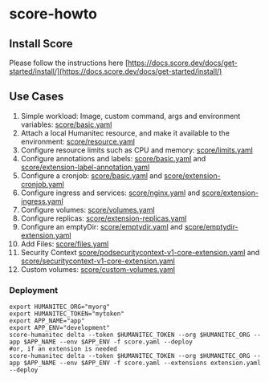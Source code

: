 # score-howto

## Install Score
Please follow the instructions here [https://docs.score.dev/docs/get-started/install/](https://docs.score.dev/docs/get-started/install/)

## Use Cases
1. Simple workload: Image, custom command, args and environment variables: [score/basic.yaml](score/basic.yaml)
1. Attach a local Humanitec resource, and make it available to the environment: [score/resource.yaml](score/resource.yaml)
1. Configure resource limits such as CPU and memory: [score/limits.yaml](score/limits.yaml)
1. Configure annotations and labels: [score/basic.yaml](score/basic.yaml) and [score/extension-label-annotation.yaml](score/extension-label-annotation.yaml)
1. Configure a cronjob: [score/basic.yaml](score/basic.yaml) and [score/extension-cronjob.yaml](score/extension-cronjob.yaml)
1. Configure ingress and services: [score/nginx.yaml](score/nginx.yaml) and [score/extension-ingress.yaml](score/extension-ingress.yaml)
1. Configure volumes: [score/volumes.yaml](score/volumes.yaml)
1. Configure replicas: [score/extension-replicas.yaml](score/extension-replicas.yaml)
1. Configure an emptyDir: [score/emptydir.yaml](score/emptydir.yaml) and [score/emptydir-extension.yaml](score/emptydir-extension.yaml)
1. Add Files: [score/files.yaml](score/files.yaml)
1. Security Context [score/podsecuritycontext-v1-core-extension.yaml](score/podsecuritycontext-v1-core-extension.yaml) and [score/securitycontext-v1-core-extension.yaml](score/securitycontext-v1-core-extension.yaml)
1. Custom volumes: [score/custom-volumes.yaml](score/custom-volumes.yaml)

### Deployment
```
export HUMANITEC_ORG="myorg"
export HUMANITEC_TOKEN="mytoken"
export APP_NAME="app"
export APP_ENV="development"
score-humanitec delta --token $HUMANITEC_TOKEN --org $HUMANITEC_ORG --app $APP_NAME --env $APP_ENV -f score.yaml --deploy
#or, if an extension is needed
score-humanitec delta --token $HUMANITEC_TOKEN --org $HUMANITEC_ORG --app $APP_NAME --env $APP_ENV -f score.yaml --extensions extension.yaml --deploy
```
